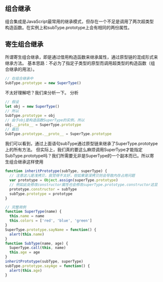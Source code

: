 ## 组合继承
组合集成是JavaScript最常用的继承模式，但存在一个不足是调用了两次超类型构造函数。在实例上和subType.prototype上会有相同的两份属性。

##  寄生组合继承
所谓寄生组合继承，即是通过借用构造函数来继承属性，通过原型链的混成形式来继承方法。
基本思路：不必为了指定子类型的原型而调用超类型的构造函数（组合继承的用法）。
```js
// 在组合继承中
SubType.prototype = new SuperType()
```
不太好理解吧？我们来分析一下。
分析
```js
// 假设
let obj = new SuperType()
// 所以
SubType.prototype = obj
// 由于obj是构造函数SuperType的实例，所以
obj.__proto__ = SuperType.prototype
// 最后
SubType.prototype.__proto__ = SuperType.prototype
```
我们可以看到，通过上面语句subType通过原型链来继承了SuperType.prototype上的所有方法。
但实际上，我们真的要这么麻烦调用SuperType才能指定SubType.prototype吗？我们所需要无非是SuperType的一个副本而已。所以寄生组合继承这样使用
```js
function inheritPrototype(subType, superType) {
  // 注意这儿是浅拷贝，我觉得不太好，但如果是深拷贝则会导致内存占用问题
  var prototype = Object.assign(superType.prototype)
  // 例如此处修改constructor属性也会修改superType.prototype.constructor这显然不合理
  prototype.constructor = subType
  subType.prototype = prototype
}
```
```js
// 完整用例
function SuperType(name) {
  this.name = name
  this.colors = ['red', 'blue', 'green']
}
SuperType.prototype.sayName = function() {
  alert(this.name)
}
function SubType(name, age) {
  SuperType.call(this, name)
  this.age = age
}
inheritPrototype(subType, superType)
subType.prototype.sayAge = function() {
  alert(this.age)
}
```
